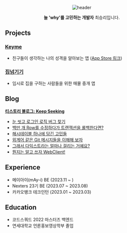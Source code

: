 <div align='center'>

![header](https://capsule-render.vercel.app/api?type=waving&color=gradient&height=300&section=header&text=Senglee%20Choi%27s&fontSize=70&animation=fadeIn)

**늘 'why'를 고민하는 개발자** 최승리입니다.
    
</div>


## Projects
### [Keyme](https://github.com/Nexters/keyme-backend)
- 친구들이 생각하는 나의 성격을 알아보는 앱 ([App Store 링크](https://apps.apple.com/kr/app/keyme/id6458787411))

### [집넘기기](https://github.com/jminie-o8o/Home-Rent-App)
- 임시로 집을 구하는 사람들을 위한 매물 중개 앱

## Blog
**[티스토리 블로그: Keep Seeking](https://keepseeking.tistory.com/)**

- [눈 씻고 로그인 로직 버그 찾기](https://keepseeking.tistory.com/15)
- [백만 개 Row를 수정하다가 트랜잭션을 롤백한다면?](https://keepseeking.tistory.com/18)
- [해시테이블 하나에 담긴 고민들](https://keepseeking.tistory.com/19)
- [외계어 같은 Git 메시지들을 이해해 보자](https://keepseeking.tistory.com/17)
- [그래서 다익스트라는 얼마나 걸리는 거예요?](https://keepseeking.tistory.com/14)
- [뭔지는 알고 쓰자 WebClient!](https://keepseeking.tistory.com/13)

## Experience
- 메이아이(mAy-i) BE (2023.11 ~ )
- Nexters 23기 BE (2023.07 ~ 2023.08)
- 카카오뱅크 테크인턴 (2023.01 ~ 2023.03)

## Education
- 코드스쿼드 2022 마스터즈 백엔드
- 연세대학교 언론홍보영상학부 졸업
